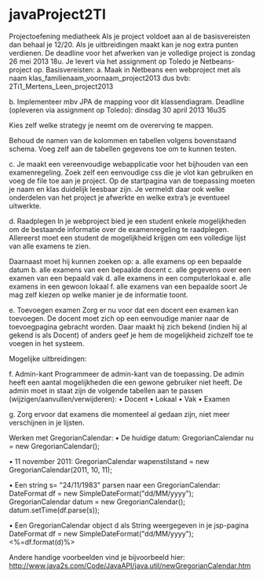 javaProject2TI
==============
Projectoefening mediatheek
Als je project voldoet aan al de basisvereisten dan behaal je 12/20. Als je uitbreidingen maakt kan je nog extra punten verdienen. 
De deadline voor het afwerken van je volledige project is zondag 26 mei 2013 18u. Je levert via het assignment op Toledo je Netbeans-project op.
Basisvereisten:
a.  Maak in Netbeans een webproject met als naam
	klas_familienaam_voornaam_project2013 
dus bvb: 2Ti1_Mertens_Leen_project2013

b.	Implementeer mbv JPA de mapping voor dit klassendiagram. Deadline (opleveren via assignment op Toledo):
dinsdag 30 april 2013 16u35

Kies zelf welke strategy je neemt om de overerving te mappen. 
 
Behoud de namen van de kolommen en tabellen volgens bovenstaand schema. Voeg zelf aan de tabellen gegevens toe om te kunnen testen.






c.	Je maakt een vereenvoudige webapplicatie voor het bijhouden van een examenregeling. Zoek zelf een eenvoudige css die je vlot kan gebruiken en voeg de file toe aan je project. Op de startpagina van de toepassing moeten je naam en klas duidelijk leesbaar zijn.  Je vermeldt daar ook welke onderdelen van het project je afwerkte en welke extra’s je eventueel uitwerkte.

d.	Raadplegen
In je webproject bied je een student enkele mogelijkheden om de bestaande informatie over de examenregeling te raadplegen. 
Allereerst moet een student de mogelijkheid krijgen om een volledige lijst van alle examens te zien. 

Daarnaast moet hij kunnen zoeken op:
a.	alle examens op een bepaalde datum
b.	alle examens van een bepaalde docent
c.	alle gegevens over een examen van een bepaald vak
d.	alle examens in een computerlokaal 
e.	alle examens in een gewoon lokaal
f.	alle examens van een bepaalde soort
Je mag zelf kiezen op welke manier je de informatie toont.

e.	Toevoegen examen
Zorg er nu voor dat een docent een examen kan toevoegen. 
De docent moet zich op een eenvoudige manier naar de toevoegpagina gebracht worden. Daar maakt hij zich bekend (indien hij al gekend is als Docent) of anders geef je hem de mogelijkheid zichzelf toe te voegen in het systeem.



Mogelijke uitbreidingen:

f.	Admin-kant
Programmeer de admin-kant van de toepassing.  De admin heeft een aantal mogelijkheden die een gewone gebruiker niet heeft.
De admin moet in staat zijn de volgende tabellen aan te passen (wijzigen/aanvullen/verwijderen):
•	Docent
•	Lokaal
•	Vak
•	Examen

g.	Zorg ervoor dat examens die momenteel al gedaan zijn, niet meer verschijnen in je lijsten.





Werken met GregorianCalendar:
•	De huidige datum:
GregorianCalendar nu = new GregorianCalendar();

•	11 november 2011:
GregorianCalendar wapenstilstand = new GregorianCalendar(2011, 10, 11);

•	Een string s= "24/11/1983" parsen naar een GregorianCalendar:
     DateFormat df = new SimpleDateFormat("dd/MM/yyyy");
   GregorianCalendar datum = new GregorianCalendar();
   datum.setTime(df.parse(s));

•	Een GregorianCalendar object d als String weergegeven in je jsp-pagina
     DateFormat df = new SimpleDateFormat("dd/MM/yyyy");
   <%=df.format(d)%>

Andere handige voorbeelden vind je bijvoorbeeld hier:
http://www.java2s.com/Code/JavaAPI/java.util/newGregorianCalendar.htm

